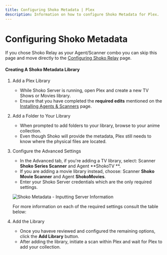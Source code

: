 ```yaml
---
title: Configuring Shoko Metadata | Plex
description: Information on how to configure Shoko Metadata for Plex.
---
```


<script setup>
const serverConfigColumns = [
  { name: 'Option', header: 'Option' },
  { name: 'Description', header: 'Description' }
];

const serverConfigTableData = [
  {
    Option: 'Username',
    Description: 'The username for the **local account** you created during the **First Run** setup in Shoko Server.'
  },
  {
    Option: 'Password',
    Description: 'The password for the **local account** you created during the **First Run** setup in Shoko Server.'
  },
  {
    Option: 'Server IP',
    Description: 'The IP address for the computer where Shoko Server is located. This can be left blank unless Shoko Server is running on a different computer.'
  },
  {
    Option: 'Port',
    Description: 'The port Shoko Server uses, by default it iss **8111**'
  },
  {
    Option: 'Use Single Season Ordering',
    Description: 'If you set **SingleSeasonOrdering** to True during the install process, make sure you check this box.'
  }
];
</script>

# Configuring Shoko Metadata

If you chose Shoko Relay as your Agent/Scanner combo you can skip this page and move directly to
the [Configuring Shoko Relay](/plex/configuring-shoko-relay) page.

#### Creating A Shoko Metadata Library

1. Add a Plex Library

   - While Shoko Server is running, open Plex and create a new TV Shows or Movies library.
   - Ensure that you have completed the **required edits** mentioned on
     the [Installing Agents & Scanners](/plex/installing-agents-scanners) page.

2. Add a Folder to Your Library

   - When prompted to add folders to your library, browse to your anime collection.
   - Even though Shoko will provide the metadata, Plex still needs to know where the physical files are located.

3. Configure the Advanced Settings

   - In the Advanced tab, if you're adding a TV library, select: Scanner **Shoko Series Scanner** and Agent **ShokoTV
     **.
   - If you are adding a movie library instead, choose: Scanner **Shoko Movie Scanner** and Agent **ShokoMovies**.
   - Enter your Shoko Server credentials which are the only required settings.

   ![Shoko Metadata - Inputting Server Information](/images/shoko-metadata/Shoko-Metadata-Inputting-Server-Info.jpg)

   For more information on each of the required settings consult the table below:

   <EasyTable :columns="serverConfigColumns" :data="serverConfigTableData" />

4. Add the Library
   - Once you haveve reviewed and configured the remaining options, click the **Add Library** button.
   - After adding the library, initiate a scan within Plex and wait for Plex to add your collection.
